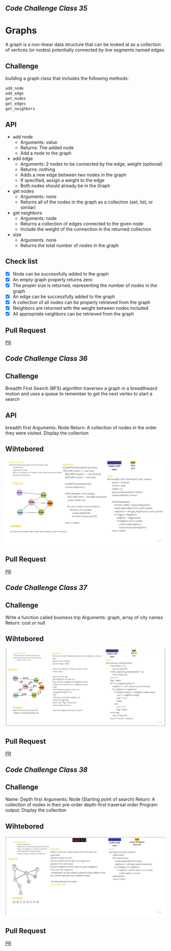 
## *Code Challenge Class 35*
# Graphs
A graph is a non-linear data structure that can be looked at as a collection of vertices (or nodes) potentially connected by line segments named edges.
## Challenge
<!-- Description of the challenge -->
building a graph class that includes the following methods:

    add_node
    add_edge
    get_nodes
    get_edges
    get_neighbors




## API
<!-- Description of each method publicly available in your Graph -->
+ add node
    +    Arguments: value
    +    Returns: The added node
    +    Add a node to the graph
+ add edge
    + Arguments: 2 nodes to be connected by the edge,  weight (optional)
    + Returns: nothing
    + Adds a new edge between two nodes in the graph
    + If specified, assign a weight to the edge
    + Both nodes should already be in the Graph
+ get nodes
    + Arguments: none
    + Returns all of the nodes in the graph as a collection (set, list, or similar)
+ get neighbors
    + Arguments: node
    + Returns a collection of edges connected to the given node
    + Include the weight of the connection in the returned collection
+ size
    + Arguments: none
    + Returns the total number of nodes in the graph
## Check list

- [x] Node can be successfully added to the graph
- [x] An empty graph properly returns zero
- [x] The proper size is returned, representing the number of nodes in the graph
- [x] An edge can be successfully added to the graph
- [x] A collection of all nodes can be properly retrieved from the graph
- [x] Neighbors are returned with the weight between nodes included
- [x] All appropriate neighbors can be retrieved from the graph
## Pull Request
[PR](https://github.com/mohammadsilwadi/data-structures-and-algorithms/pull/43)
## *Code Challenge Class 36*

## Challenge
<!-- Description of the challenge -->
Breadth First Search (BFS) algorithm traverses a graph in a breadthward motion and uses a queue to remember to get the next vertex to start a search

## API
 breadth first
    Arguments: Node
    Return: A collection of nodes in the order they were visited.
    Display the collection


## Wihtebored
![](bds.jpg)

## Pull Request
[PR](https://github.com/mohammadsilwadi/data-structures-and-algorithms/pull/45)

## *Code Challenge Class 37*

## Challenge
<!-- Description of the challenge -->
Write a function called business trip
Arguments: graph, array of city names
Return: cost or null


## Wihtebored
![](bussins.jpg)

## Pull Request
[PR](https://github.com/mohammadsilwadi/data-structures-and-algorithms/pull/46)
## *Code Challenge Class 38*

## Challenge
<!-- Description of the challenge -->
Name: Depth first
Arguments: Node (Starting point of search)
Return: A collection of nodes in their pre-order depth-first traversal order
Program output: Display the collection


## Wihtebored
![](bfs.jpg)

## Pull Request
[PR](https://github.com/mohammadsilwadi/data-structures-and-algorithms/pull/47)
